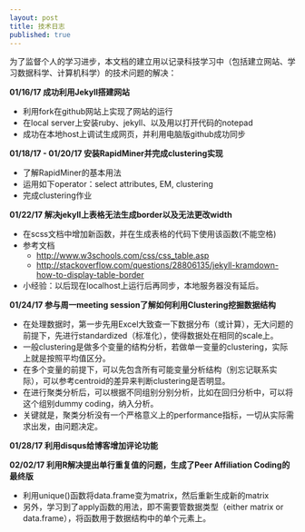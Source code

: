 ```yaml
---
layout: post
title: 技术日志
published: true
---
```

为了监督个人的学习进步，本文档的建立用以记录科技学习中（包括建立网站、学习数据科学、计算机科学）的技术问题的解决：

**01/16/17 成功利用Jekyll搭建网站**

- 利用fork在github网站上实现了网站的运行
- 在local server上安装ruby、jekyll、以及用以打开代码的notepad
- 成功在本地host上调试生成网页，并利用电脑版github成功同步

**01/18/17 - 01/20/17 安装RapidMiner并完成clustering实现**

- 了解RapidMiner的基本用法
- 运用如下operator：select attributes, EM, clustering
- 完成clustering作业

**01/22/17 解决jekyll上表格无法生成border以及无法更改width**

- 在scss文档中增加新函数，并在生成表格的代码下使用该函数(不能空格)
- 参考文档
  + http://www.w3schools.com/css/css_table.asp
  + http://stackoverflow.com/questions/28806135/jekyll-kramdown-how-to-display-table-border
- 小经验：以后现在localhost上运行后再同步，本地服务器没有延后。

**01/24/17 参与周一meeting session了解如何利用Clustering挖掘数据结构**

- 在处理数据时，第一步先用Excel大致查一下数据分布（或计算），无大问题的前提下，先进行standardized（标准化），使得数据处在相同的scale上。
- 一般clustering是做多个变量的结构分析，若做单一变量的clustering，实际上就是按照平均值区分。
- 在多个变量的前提下，可以先包含所有可能变量分析结构（别忘记联系实际），可以参考centroid的差异来判断clustering是否明显。
- 在进行聚类分析后，可以根据不同组别分别分析，比如在回归分析中，可以将这个组别dummy coding，纳入分析。 
- 关键就是，聚类分析没有一个严格意义上的performance指标，一切从实际需求出发，由问题决定。 

**01/28/17 利用disqus给博客增加评论功能**

**02/02/17 利用R解决提出单行重复值的问题，生成了Peer Affiliation Coding的最终版**

- 利用unique()函数将data.frame变为matrix，然后重新生成新的matrix
- 另外，学习到了apply函数的用法，即不需要管数据类型（either matrix or data.frame），将函数用于数据结构中的单个元素上。
